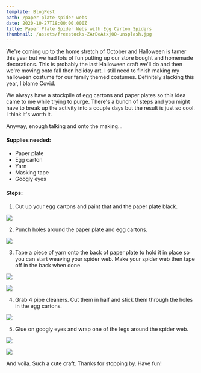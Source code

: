 ```yaml
---
template: BlogPost
path: /paper-plate-spider-webs
date: 2020-10-27T18:00:00.000Z
title: Paper Plate Spider Webs with Egg Carton Spiders
thumbnail: /assets/freestocks-ZArDeAtxj0Q-unsplash.jpg
---
```

We're coming up to the home stretch of October and Halloween is tamer this year but we had lots of fun putting up our store bought and homemade decorations. This is probably the last Halloween craft we'll do and then we're moving onto fall then holiday art. I still need to finish making my halloween costume for our family themed costumes. Definitely slacking this year, I blame Covid. 

We always have a stockpile of egg cartons and paper plates so this idea came to me while trying to purge. There's a bunch of steps and you might have to break up the activity into a couple days but the result is just so cool. I think it's worth it. 

Anyway, enough talking and onto the making...

#### Supplies needed:

* Paper plate
* Egg carton
* Yarn
* Masking tape
* Googly eyes

#### Steps:

1. Cut up your egg cartons and paint that and the paper plate black. 

![](/assets/IMG_9198.jpeg)

2. Punch holes around the paper plate and egg cartons.

![](/assets/IMG_9257.jpeg)

3. Tape a piece of yarn onto the back of paper plate to hold it in place so you can start weaving your spider web. Make your spider web then tape off in the back when done. 

![](/assets/IMG_9262.jpeg)

![](/assets/IMG_9275.jpeg)

4. Grab 4 pipe cleaners. Cut them in half and stick them through the holes in the egg cartons. 

![](/assets/IMG_9280.jpeg)

5. Glue on googly eyes and wrap one of the legs around the spider web.

![](/assets/IMG_9285.jpeg)

![](/assets/IMG_9286.jpeg)

And voila. Such a cute craft. Thanks for stopping by. Have fun!
